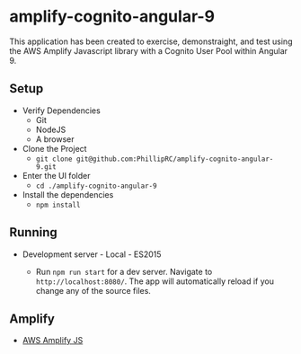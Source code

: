 # amplify-cognito-angular-9

This application has been created to exercise, demonstraight, and test using the AWS Amplify Javascript library with a Cognito User Pool within Angular 9.

## Setup

- Verify Dependencies
  - Git
  - NodeJS
  - A browser
- Clone the Project
  - `git clone git@github.com:PhillipRC/amplify-cognito-angular-9.git`
- Enter the UI folder
  - `cd ./amplify-cognito-angular-9`
- Install the dependencies
  - `npm install`

## Running

- Development server - Local - ES2015

  - Run `npm run start` for a dev server. Navigate to `http://localhost:8080/`. The app will automatically reload if you change any of the source files.

## Amplify

- [AWS Amplify JS](https://github.com/aws-amplify/amplify-js)
